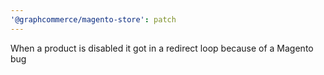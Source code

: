 ```yaml
---
'@graphcommerce/magento-store': patch
---
```


When a product is disabled it got in a redirect loop because of a Magento bug
